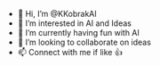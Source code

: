 - 👋 Hi, I’m @KKobrakAI
- 👀 I’m interested in AI and Ideas
- 🌱 I’m currently having fun with AI
- 💞️ I’m looking to collaborate on ideas
- 📫 Connect with me if like 👍 

<!---
KKobraKai/KKobraKai is a ✨ special ✨ repository because its `README.md` (this file) appears on your GitHub profile.
You can click the Preview link to take a look at your changes.
--->
